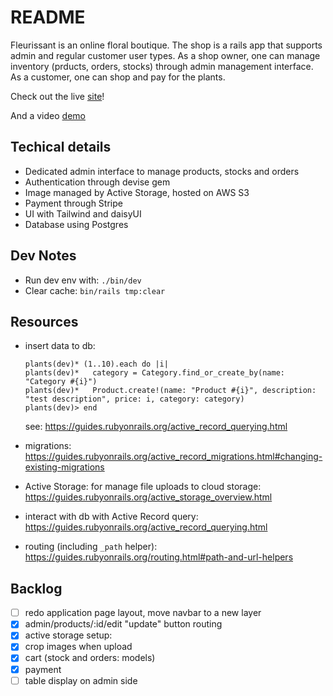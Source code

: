# README
Fleurissant is an online floral boutique. The shop is a rails app that supports admin and regular customer user types. As a shop owner, one can manage inventory (prducts, orders, stocks) through admin management interface. As a customer, one can shop and pay for the plants.

Check out the live [site](https://mysite-i60f.onrender.com/)!

And a video [demo](https://youtu.be/FxJsEk3_jPs)

## Techical details
* Dedicated admin interface to manage products, stocks and orders
* Authentication through devise gem
* Image managed by Active Storage, hosted on AWS S3
* Payment through Stripe
* UI with Tailwind and daisyUI
* Database using Postgres

## Dev Notes
- Run dev env with: `./bin/dev`
- Clear cache: `bin/rails tmp:clear`

## Resources
* insert data to db:
    ```
    plants(dev)* (1..10).each do |i|
    plants(dev)*   category = Category.find_or_create_by(name: "Category #{i}")
    plants(dev)*   Product.create!(name: "Product #{i}", description: "test description", price: i, category: category)
    plants(dev)> end
    ```
    see: https://guides.rubyonrails.org/active_record_querying.html

* migrations: https://guides.rubyonrails.org/active_record_migrations.html#changing-existing-migrations
* Active Storage: for manage file uploads to cloud storage: https://guides.rubyonrails.org/active_storage_overview.html
* interact with db with Active Record query: https://guides.rubyonrails.org/active_record_querying.html
* routing (including `_path` helper): https://guides.rubyonrails.org/routing.html#path-and-url-helpers

## Backlog
- [ ] redo application page layout, move navbar to a new layer
- [x] admin/products/:id/edit "update" button routing
- [x] active storage setup:
- [x] crop images when upload
- [x] cart (stock and orders: models)
- [x] payment
- [ ] table display on admin side